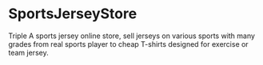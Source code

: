 # SportsJerseyStore
Triple A sports jersey online store, sell jerseys on various sports with many grades from real sports player to cheap T-shirts designed for exercise or team jersey.

